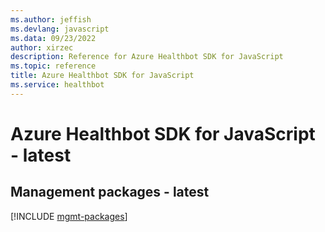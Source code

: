 ```yaml
---
ms.author: jeffish
ms.devlang: javascript
ms.data: 09/23/2022
author: xirzec
description: Reference for Azure Healthbot SDK for JavaScript
ms.topic: reference
title: Azure Healthbot SDK for JavaScript
ms.service: healthbot
---
```

# Azure Healthbot SDK for JavaScript - latest

## Management packages - latest
[!INCLUDE [mgmt-packages](healthbot-mgmt-index.md)]